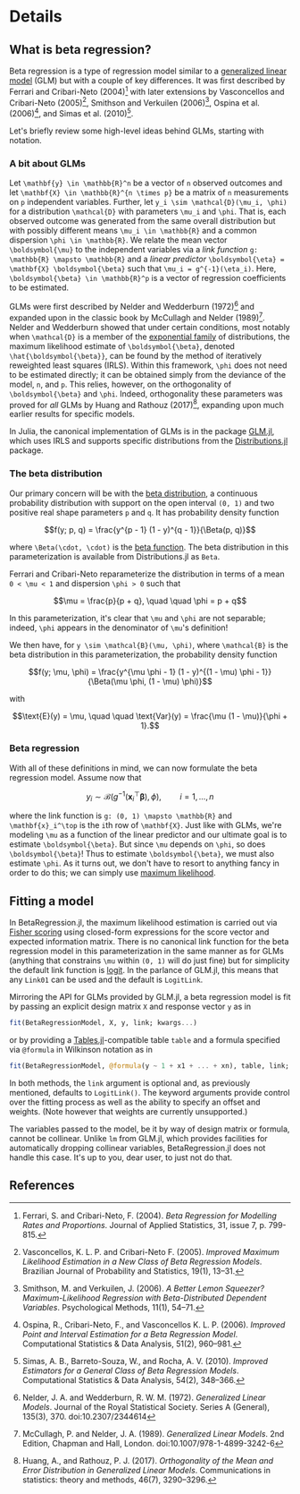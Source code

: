 # Details

## What is beta regression?

Beta regression is a type of regression model similar to a
[generalized linear model](https://en.wikipedia.org/wiki/Generalized_linear_model) (GLM)
but with a couple of key differences.
It was first described by Ferrari and Cribari-Neto (2004)[^1] with later extensions by
Vasconcellos and Cribari-Neto (2005)[^2], Smithson and Verkuilen (2006)[^3], Ospina et al.
(2006)[^4], and Simas et al. (2010)[^5].

Let's briefly review some high-level ideas behind GLMs, starting with notation.

### A bit about GLMs

Let ``\mathbf{y} \in \mathbb{R}^n`` be a vector of ``n`` observed outcomes and let
``\mathbf{X} \in \mathbb{R}^{n \times p}`` be a matrix of ``n`` measurements on ``p``
independent variables.
Further, let ``y_i \sim \mathcal{D}(\mu_i, \phi)`` for a distribution ``\mathcal{D}`` with
parameters ``\mu_i`` and ``\phi``.
That is, each observed outcome was generated from the same overall distribution but with
possibly different means ``\mu_i \in \mathbb{R}`` and a common dispersion
``\phi \in \mathbb{R}``.
We relate the mean vector ``\boldsymbol{\mu}`` to the independent variables via a _link
function_ ``g: \mathbb{R} \mapsto \mathbb{R}`` and a _linear predictor_
``\boldsymbol{\eta} = \mathbf{X} \boldsymbol{\beta}`` such that ``\mu_i = g^{-1}(\eta_i)``.
Here, ``\boldsymbol{\beta} \in \mathbb{R}^p`` is a vector of regression coefficients to be
estimated.

GLMs were first described by Nelder and Wedderburn (1972)[^6] and expanded upon in the
classic book by McCullagh and Nelder (1989)[^7].
Nelder and Wedderburn showed that under certain conditions, most notably when
``\mathcal{D}`` is a member of the
[exponential family](https://en.wikipedia.org/wiki/Exponential_family) of distributions,
the maximum likelihood estimate of ``\boldsymbol{\beta}``, denoted
``\hat{\boldsymbol{\beta}}``, can be found by the method of iteratively reweighted least
squares (IRLS).
Within this framework, ``\phi`` does not need to be estimated directly; it can be obtained
simply from the deviance of the model, ``n``, and ``p``.
This relies, however, on the orthogonality of ``\boldsymbol{\beta}`` and ``\phi``.
Indeed, orthogonality these parameters was proved for _all_ GLMs by Huang and Rathouz
(2017)[^8], expanding upon much earlier results for specific models.

In Julia, the canonical implementation of GLMs is in the package
[GLM.jl](https://github.com/JuliaStats/GLM.jl), which uses IRLS and supports specific
distributions from the [Distributions.jl](https://github.com/JuliaStats/Distributions.jl)
package.

### The beta distribution

Our primary concern will be with the
[beta distribution](https://en.wikipedia.org/wiki/Beta_distribution), a continuous
probability distribution with support on the open interval ``(0, 1)`` and two positive
real shape parameters ``p`` and ``q``.
It has probability density function

```math
f(y; p, q) = \frac{y^{p - 1} (1 - y)^{q - 1}}{\Beta(p, q)}
```

where ``\Beta(\cdot, \cdot)`` is the [beta function](https://en.wikipedia.org/wiki/Beta_function).
The beta distribution in this parameterization is available from Distributions.jl as
`Beta`.

Ferrari and Cribari-Neto reparameterize the distribution in terms of a mean ``0 < \mu < 1``
and dispersion ``\phi > 0`` such that

```math
\mu = \frac{p}{p + q}, \quad \quad \phi = p + q
```

In this parameterization, it's clear that ``\mu`` and ``\phi`` are not separable; indeed,
``\phi`` appears in the denominator of ``\mu``'s definition!

We then have, for ``y \sim \mathcal{B}(\mu, \phi)``, where ``\mathcal{B}`` is the
beta distribution in this parameterization, the probability density function

```math
f(y; \mu, \phi) =
    \frac{y^{\mu \phi - 1} (1 - y)^{(1 - \mu) \phi - 1}}{\Beta(\mu \phi, (1 - \mu) \phi)}
```

with

```math
\text{E}(y) = \mu, \quad \quad \text{Var}(y) = \frac{\mu (1 - \mu)}{\phi + 1}.
```

### Beta regression

With all of these definitions in mind, we can now formulate the beta regression model.
Assume now that

```math
y_i \sim \mathcal{B}(g^{-1}(\mathbf{x}_i^\top \boldsymbol{\beta}), \phi), \quad \quad
i = 1, \ldots, n
```

where the link function is ``g: (0, 1) \mapsto \mathbb{R}`` and ``\mathbf{x}_i^\top`` is
the ``i``th row of ``\mathbf{X}``.
Just like with GLMs, we're modeling ``\mu`` as a function of the linear predictor and
our ultimate goal is to estimate ``\boldsymbol{\beta}``.
But since ``\mu`` depends on ``\phi``, so does ``\boldsymbol{\beta}``!
Thus to estimate ``\boldsymbol{\beta}``, we must also estimate ``\phi``.
As it turns out, we don't have to resort to anything fancy in order to do this; we can
simply use [maximum likelihood](https://en.wikipedia.org/wiki/Maximum_likelihood_estimation).

## Fitting a model

In BetaRegression.jl, the maximum likelihood estimation is carried out via
[Fisher scoring](https://en.wikipedia.org/wiki/Scoring_algorithm) using closed-form
expressions for the score vector and expected information matrix.
There is no canonical link function for the beta regression model in this parameterization
in the same manner as for GLMs (anything that constrains ``\mu`` within ``(0, 1)`` will
do just fine) but for simplicity the default link function is
[logit](https://en.wikipedia.org/wiki/Logit).
In the parlance of GLM.jl, this means that any `Link01` can be used and the default is
`LogitLink`.

Mirroring the API for GLMs provided by GLM.jl, a beta regression model is fit by passing
an explicit design matrix `X` and response vector `y` as in

```julia
fit(BetaRegressionModel, X, y, link; kwargs...)
```

or by providing a [Tables.jl](https://github.com/JuliaData/Tables.jl)-compatible table
`table` and a formula specified via `@formula` in Wilkinson notation as in

```julia
fit(BetaRegressionModel, @formula(y ~ 1 + x1 + ... + xn), table, link; kwargs...)
```

In both methods, the `link` argument is optional and, as previously mentioned, defaults
to `LogitLink()`.
The keyword arguments provide control over the fitting process as well as the ability
to specify an offset and weights.
(Note however that weights are currently unsupported.)

The variables passed to the model, be it by way of design matrix or formula, cannot be
collinear.
Unlike `lm` from GLM.jl, which provides facilities for automatically dropping collinear
variables, BetaRegression.jl does not handle this case.
It's up to you, dear user, to just not do that.

## References

[^1]: Ferrari, S. and Cribari-Neto, F. (2004). _Beta Regression for Modelling Rates and Proportions_. Journal of Applied Statistics, 31, issue 7, p. 799-815.
[^2]: Vasconcellos, K. L. P. and Cribari-Neto F. (2005). _Improved Maximum Likelihood Estimation in a New Class of Beta Regression Models_. Brazilian Journal of Probability and Statistics, 19(1), 13–31.
[^3]: Smithson, M. and Verkuilen, J. (2006). _A Better Lemon Squeezer? Maximum-Likelihood Regression with Beta-Distributed Dependent Variables_. Psychological Methods, 11(1), 54–71.
[^4]: Ospina, R., Cribari-Neto, F., and Vasconcellos K. L. P. (2006). _Improved Point and Interval Estimation for a Beta Regression Model_. Computational Statistics & Data Analysis, 51(2), 960–981.
[^5]: Simas, A. B., Barreto-Souza, W., and Rocha, A. V. (2010). _Improved Estimators for a General Class of Beta Regression Models_. Computational Statistics & Data Analysis, 54(2), 348–366.
[^6]: Nelder, J. A. and Wedderburn, R. W. M. (1972). _Generalized Linear Models_. Journal of the Royal Statistical Society. Series A (General), 135(3), 370. doi:10.2307/2344614
[^7]: McCullagh, P. and Nelder, J. A. (1989). _Generalized Linear Models_. 2nd Edition, Chapman and Hall, London. doi:10.1007/978-1-4899-3242-6
[^8]: Huang, A., and Rathouz, P. J. (2017). _Orthogonality of the Mean and Error Distribution in Generalized Linear Models_. Communications in statistics: theory and methods, 46(7), 3290–3296.
